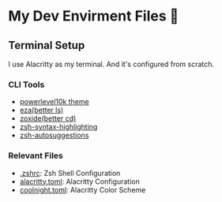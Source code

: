 # My Dev Envirment Files 🚀

## Terminal Setup

I use Alacritty as my terminal. And it's configured from scratch.

### CLI Tools

- [powerlevel10k theme](https://github.com/romkatv/powerlevel10k)
- [eza(better ls)](https://github.com/eza-community/eza)
- [zoxide(better cd)](https://github.com/ajeetdsouza/zoxide)
- [zsh-syntax-highlighting](https://github.com/zsh-users/zsh-syntax-highlighting)
- [zsh-autosuggestions](https://github.com/zsh-users/zsh-autosuggestions)

### Relevant Files

- [.zshrc](./.zshrc): Zsh Shell Configuration
- [alacritty.toml](./.config/alacritty/alacritty.toml): Alacritty Configuration
- [coolnight.toml](./.config/alacritty/themes/themes/coolnight.toml): Alacritty Color Scheme


